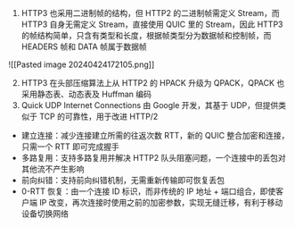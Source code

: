 1. HTTP3 也采⽤⼆进制帧的结构，但 HTTP2 的二进制帧需定义 Stream，⽽ HTTP3 自身无需定义 Stream，直接使⽤ QUIC ⾥的 Stream，因此 HTTP3 的帧结构简单，只含有类型和长度，根据帧类型分为数据帧和控制帧，而 HEADERS 帧和 DATA 帧属于数据帧

![[Pasted image 20240424172105.png]]

2. HTTP3 在头部压缩算法上从 HTTP2 的 HPACK 升级为 QPACK，QPACK 也采用静态表、动态表及 Huffman 编码
3. Quick UDP Internet Connections 由 Google 开发，其基于 UDP，但提供类似于 TCP 的可靠性，用于改进 HTTP/2

- 建立连接：减少连接建立所需的往返次数 RTT，新的 QUIC 整合加密和连接，只需一个 RTT 即可完成握手
- 多路复用：支持多路复用并解决 HTTP2 队头阻塞问题，一个连接中的丢包对其他流不产生影响
- 前向纠错：支持前向纠错机制，无需重新传输即可恢复丢包
- 0-RTT 恢复：由一个连接 ID 标识，而非传统的 IP 地址 + 端口组合，即使客户端 IP 改变，再次连接时使用之前的加密参数，实现无缝迁移，有利于移动设备切换网络